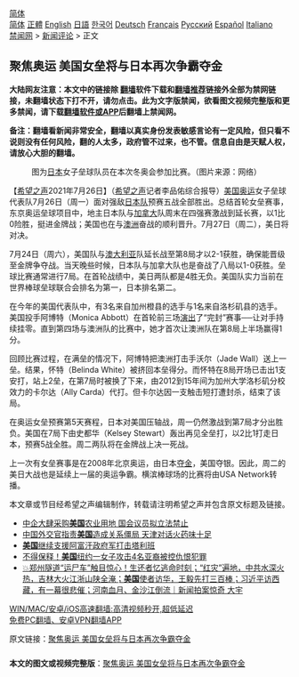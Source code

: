  <!-- 面包屑导航 --> <div class="breadcrumb"><!-- GTranslate: https://gtranslate.io/ -->  <div class="switcher notranslate">  <div class="selected">  <a href="#" onclick="return false;"> 简体</a>  </div>  <div class="option">  <a href="https://www.bannedbook.org" onclick="doGTranslate('zh-CN|zh-CN');jQuery('div.switcher div.selected a').html(jQuery(this).html());return false;" title="简体中文" class="nturl selected"> 简体</a>  <a href="https://www.bannedbook.org/zh-tw/" onclick="doGTranslate('zh-CN|zh-TW');jQuery('div.switcher div.selected a').html(jQuery(this).html());return false;" title="繁體中文" class="nturl"> 正體</a>  <a href="https://www.bannedbook.org/en/" onclick="doGTranslate('zh-CN|en');jQuery('div.switcher div.selected a').html(jQuery(this).html());return false;" title="English" class="nturl"> English</a>  <a href="https://www.bannedbook.org/ja/" onclick="doGTranslate('zh-CN|ja');jQuery('div.switcher div.selected a').html(jQuery(this).html());return false;" title="日本語" class="nturl"> 日語</a>  <a href="https://www.bannedbook.org/ko/" onclick="doGTranslate('zh-CN|ko');jQuery('div.switcher div.selected a').html(jQuery(this).html());return false;" title="한국어" class="nturl"> 한국어</a>  <a href="https://www.bannedbook.org/de/" onclick="doGTranslate('zh-CN|de');jQuery('div.switcher div.selected a').html(jQuery(this).html());return false;" title="Deutsch" class="nturl"> Deutsch</a>  <a href="https://www.bannedbook.org/fr/" onclick="doGTranslate('zh-CN|fr');jQuery('div.switcher div.selected a').html(jQuery(this).html());return false;" title="Français" class="nturl"> Français</a>  <a href="https://www.bannedbook.org/ru/" onclick="doGTranslate('zh-CN|ru');jQuery('div.switcher div.selected a').html(jQuery(this).html());return false;" title="Русский" class="nturl"> Русский</a>  <a href="https://www.bannedbook.org/es/" onclick="doGTranslate('zh-CN|es');jQuery('div.switcher div.selected a').html(jQuery(this).html());return false;" title="Español" class="nturl"> Español</a>  <a href="https://www.bannedbook.org/it/" onclick="doGTranslate('zh-CN|it');jQuery('div.switcher div.selected a').html(jQuery(this).html());return false;" title="Italiano" class="nturl"> Italiano</a>  </div>  </div>      <div class='breadcrumb-sub'><!-- Breadcrumb NavXT 6.3.0 --> <a href="https://www.bannedbook.org/" class="home">禁闻网</a> &gt; <a href="https://www.bannedbook.org/bnews/comments/" class="category">新闻评论</a> &gt; 正文</div></div><h2>聚焦奥运 美国女垒将与日本再次争霸夺金</h2> <p class="notice"><b>大陆网友注意：本文中的链接除 <a href="https://github.com/bannedbook/fanqiang" >翻墙</a>软件下载和<a href="https://github.com/killgcd/justmysocks/blob/master/README.md">翻墙推荐</a>链接外全部为禁网链接，未翻墙状态下打不开，请勿点击。此为文字版禁闻，欲看图文视频完整版和更多禁闻，请下载<a href="https://github.com/bannedbook/fanqiang">翻墙软件或APP</a>后翻墙上禁闻网。</p><p>备注：翻墙看新闻非常安全，翻墙以真实身份发表敏感言论有一定风险，但只看不说则没有任何风险，翻的人太多，政府管不过来，也不管。信息自由是天赋人权，请放心大胆的翻墙。</b></p>  <div class="entry"> <figure><figcaption>图为<a href="https://www.bannedbook.org/bnews/tag/%e6%97%a5%e6%9c%ac/" class="st_tag internal_tag" rel="tag" title="标签 日本 下的日志">日本</a>女子垒球队员在本次冬奥会参加比赛。（图片来源：网络）</figcaption></figure> <p>【<span class='wp_keywordlink_affiliate'><a href="https://www.soundofhope.org" title="希望之声" target="_blank">希望之声</a></span>2021年7月26日】（<a href="https://www.bannedbook.org/bnews/tag/%e5%b8%8c%e6%9c%9b%e4%b9%8b%e5%a3%b0/" class="st_tag internal_tag" rel="tag" title="标签 希望之声 下的日志">希望之声</a>记者李品佑综合报导）<a href="https://www.bannedbook.org/bnews/tag/%e7%be%8e%e5%9b%bd/" class="st_tag internal_tag" rel="tag" title="标签 美国 下的日志">美国</a><a href="https://www.bannedbook.org/bnews/tag/%e5%a5%a5%e8%bf%90/" class="st_tag internal_tag" rel="tag" title="标签 奥运 下的日志">奥运</a>女子垒球代表队7月26日（周一）面对强敌<a href="https://www.bannedbook.org/bnews/tag/%E6%97%A5%E6%9C%AC%E9%98%9F/" class="st_tag internal_tag" rel="tag" title="标签 日本队 下的日志">日本队</a>预赛五战全部胜出。总结首轮女垒赛事，东京奥运垒球项目中，地主日本队与<a href="https://www.bannedbook.org/bnews/tag/%e5%8a%a0%e6%8b%bf%e5%a4%a7/" class="st_tag internal_tag" rel="tag" title="标签 加拿大 下的日志">加拿大</a>队周末在四强赛激战到延长赛，以1比0险胜，挺进金牌战；美国也在与<a href="https://www.bannedbook.org/bnews/tag/%e6%be%b3%e6%b4%b2/" class="st_tag internal_tag" rel="tag" title="标签 澳洲 下的日志">澳洲</a>奋战的顺利晋升。7月27日（周二），美日将对决。</p> <p>7月24日（周六），美国队与<a href="https://www.bannedbook.org/bnews/tag/%e6%be%b3%e5%a4%a7%e5%88%a9%e4%ba%9a/" class="st_tag internal_tag" rel="tag" title="标签 澳大利亚 下的日志">澳大利亚</a>队延长战至第8局才以2-1获胜，确保能晋级至金牌争夺战。当天晚些时候，日本队与加拿大队也是奋战了八局以1-0获胜。垒球比赛通常进行7局。在首轮战绩中，美日两队都是4胜无负。美国队实力当前在世界棒球垒球联合会排名为第一，日本排名第二。</p>  <p>在今年的美国代表队中，有3名来自加州橙县的选手与1名来自洛杉矶县的选手。美国投手阿博特（Monica Abbott）在首轮前三场<span class='wp_keywordlink_affiliate'><a href="https://zh-cn.shenyunperformingarts.org/" title="演出" target="_blank">演出</a></span>了“完封”赛事──让对手持续挂零。直到第四场与澳洲队的比赛中，她才首次让澳洲队在第8局上半场赢得1分。</p> <p>回顾比赛过程，在满垒的情况下，阿博特把澳洲打击手沃尔（Jade Wall）送上一垒。结果，怀特（Belinda White）被挤回本垒得分。而怀特在8局开场已击出1支安打，站上2垒，在第7局时被换了下来，由2012到15年间为加州大学洛杉矶分校效力的卡尔达（Ally Carda）代打。但卡尔达因一支触击短打遭封杀，结束了该局。</p>  <p>在奥运女垒预赛第5天赛程，日本对美国压轴战，周一仍然激战到第7局才分出胜负。美国在7局下由史都华（Kelsey Stewart）轰出再见全垒打，以2比1打走日本，预赛5战全胜。周二两队将在金牌战上决一死战。</p> <p>上一次有女垒赛事是在2008年北京奥运，由日本<a href="https://www.bannedbook.org/bnews/tag/%E5%A4%BA%E9%87%91/" class="st_tag internal_tag" rel="tag" title="标签 夺金 下的日志">夺金</a>，美国夺银。因此，周二的美日大战也是延续上一届的奥运争霸。横滨棒球场的比赛将由USA Network转播。</p>  <p>本文章或节目经希望之声编辑制作，转载请注明希望之声并包含原文标题及链接。 </p> <ul class='op-related-articles' title='相关阅读'> <li><a href='https://www.bannedbook.org/bnews/comments/20210726/1594400.html' target='_blank'>中企大肆采购<b>美国</b>农业用地 国会议员拟立法禁止</a></li> <li><a href='https://www.bannedbook.org/bnews/headline/20210726/1594388.html' target='_blank'>中国外交官指责<b>美国</b>造成关系僵局 天津对话火药味十足</a></li> <li><a href='https://www.bannedbook.org/bnews/baitai/20210726/1594370.html' target='_blank'><b>美国</b>继续支援阿富汗政府军打击塔利班</a></li> <li><a href='https://www.bannedbook.org/bnews/baitai/20210726/1594357.html' target='_blank'>不得保释！<b>美国</b>纽约一女子攻击4名亚裔被控仇恨犯罪</a></li> <li><a href='https://www.bannedbook.org/bnews/bannedvideo/20210726/1594352.html' target='_blank'>💥郑州隧道“运尸车”触目惊心！生还者忆逃命时刻；“红灾”遍地，中共水深火热，吉林大火江浙山陕全淹；<b>美国</b>使者访华，王毅先打三百棒；习近平访西藏，有一幕很悲催；河南血月、金沙江倒流｜新闻拍案惊奇 大宇</a></li> </ul> <p class="texttj"> <a href="https://github.com/bannedbook/fanqiang/wiki/V2ray%E6%9C%BA%E5%9C%BA" target="_blank">WIN/MAC/安卓/iOS高速翻墙:高清视频秒开,超低延迟</a><br/> <a href="https://github.com/bannedbook/fanqiang/wiki/%E7%A6%81%E9%97%BB%E7%BD%91%E5%AE%89%E5%8D%93%E7%BF%BB%E5%A2%99%E6%96%B0%E9%97%BBAPP" target="_blank">免费PC翻墙、安卓VPN翻墙APP</a></p> <p>原文链接：<a class="src_link"  href="https://www.soundofhope.org/post/529292" target="_blank">聚焦奥运 美国女垒将与日本再次争霸夺金</a></p><a name='sharetosocial'></a>  <div style="margin-bottom:5px;padding-bottom:5px;clear:both"> <div id="archive-pix-1" class="banner-ads"> <!-- AuctionX Display platform tag START --> <div id="26318x728x90x621x_ADSLOT2" clicktrack="%%CLICK_URL_ESC%%"></div> <!-- AuctionX Display platform tag END --> </div> <div id="archive-pix-2" class="banner-ads"> <!-- AuctionX Display platform tag START --> <div id="26315x300x250x621x_ADSLOT2" clicktrack="%%CLICK_URL_ESC%%"></div> <!-- AuctionX Display platform tag END --> </div> </div>  <div id="archive-pix-1" class="banner-ads"> <!-- AuctionX Display platform tag START --> <div id="26318x728x90x621x_ADSLOT3" clicktrack="%%CLICK_URL_ESC%%"></div> <!-- AuctionX Display platform tag END --> </div> <div><b>本文的图文或视频完整版</b>：<a href='https://www.bannedbook.org/bnews/comments/20210726/1594436.html'>聚焦奥运 美国女垒将与日本再次争霸夺金</a></div>  </div><!--END ENTRY--> 